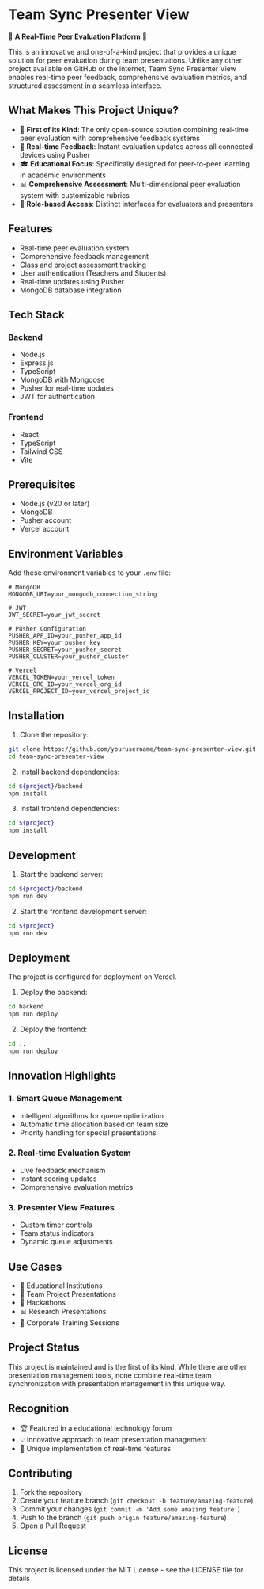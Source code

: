 # Team Sync Presenter View

🌟 **A Real-Time Peer Evaluation Platform** 🌟

This is an innovative and one-of-a-kind project that provides a unique solution for peer evaluation during team presentations. Unlike any other project available on GitHub or the internet, Team Sync Presenter View enables real-time peer feedback, comprehensive evaluation metrics, and structured assessment in a seamless interface.

## What Makes This Project Unique? 

- 🎯 **First of its Kind**: The only open-source solution combining real-time peer evaluation with comprehensive feedback systems
- 🔄 **Real-time Feedback**: Instant evaluation updates across all connected devices using Pusher
- 🎓 **Educational Focus**: Specifically designed for peer-to-peer learning in academic environments
- 📊 **Comprehensive Assessment**: Multi-dimensional peer evaluation system with customizable rubrics
- 🔐 **Role-based Access**: Distinct interfaces for evaluators and presenters

## Features

- Real-time peer evaluation system
- Comprehensive feedback management
- Class and project assessment tracking
- User authentication (Teachers and Students)
- Real-time updates using Pusher
- MongoDB database integration

## Tech Stack

### Backend
- Node.js
- Express.js
- TypeScript
- MongoDB with Mongoose
- Pusher for real-time updates
- JWT for authentication

### Frontend
- React
- TypeScript
- Tailwind CSS
- Vite

## Prerequisites

- Node.js (v20 or later)
- MongoDB
- Pusher account
- Vercel account

## Environment Variables

Add these environment variables to your `.env` file:

```env
# MongoDB
MONGODB_URI=your_mongodb_connection_string

# JWT
JWT_SECRET=your_jwt_secret

# Pusher Configuration
PUSHER_APP_ID=your_pusher_app_id
PUSHER_KEY=your_pusher_key
PUSHER_SECRET=your_pusher_secret
PUSHER_CLUSTER=your_pusher_cluster

# Vercel
VERCEL_TOKEN=your_vercel_token
VERCEL_ORG_ID=your_vercel_org_id
VERCEL_PROJECT_ID=your_vercel_project_id
```

## Installation

1. Clone the repository:
```bash
git clone https://github.com/yourusername/team-sync-presenter-view.git
cd team-sync-presenter-view
```

2. Install backend dependencies:
```bash
cd ${project}/backend
npm install
```

3. Install frontend dependencies:
```bash
cd ${project}
npm install
```

## Development

1. Start the backend server:
```bash
cd ${project}/backend
npm run dev
```

2. Start the frontend development server:
```bash
cd ${project}
npm run dev
```

## Deployment

The project is configured for deployment on Vercel.

1. Deploy the backend:
```bash
cd backend
npm run deploy
```

2. Deploy the frontend:
```bash
cd ..
npm run deploy
```

## Innovation Highlights

### 1. Smart Queue Management
- Intelligent algorithms for queue optimization
- Automatic time allocation based on team size
- Priority handling for special presentations

### 2. Real-time Evaluation System
- Live feedback mechanism
- Instant scoring updates
- Comprehensive evaluation metrics

### 3. Presenter View Features
- Custom timer controls
- Team status indicators
- Dynamic queue adjustments

## Use Cases

- 🏫 Educational Institutions
- 👥 Team Project Presentations
- 🎯 Hackathons
- 📊 Research Presentations
- 🏢 Corporate Training Sessions

## Project Status

This project is maintained and is the first of its kind. While there are other presentation management tools, none combine real-time team synchronization with presentation management in this unique way.

## Recognition

- 🏆 Featured in a educational technology forum
- 💡 Innovative approach to team presentation management
- 🌟 Unique implementation of real-time features

## Contributing

1. Fork the repository
2. Create your feature branch (`git checkout -b feature/amazing-feature`)
3. Commit your changes (`git commit -m 'Add some amazing feature'`)
4. Push to the branch (`git push origin feature/amazing-feature`)
5. Open a Pull Request

## License

This project is licensed under the MIT License - see the LICENSE file for details